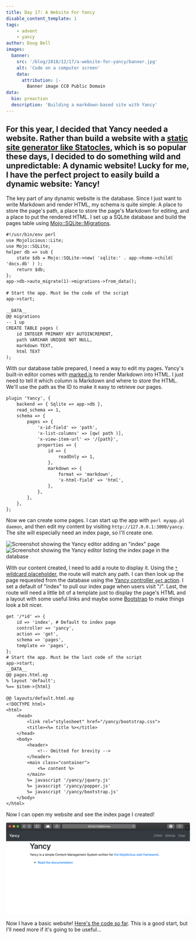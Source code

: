 ```yaml
---
title: Day 17: A Website For Yancy
disable_content_template: 1
tags:
    - advent
    - yancy
author: Doug Bell
images:
  banner:
    src: '/blog/2018/12/17/a-website-for-yancy/banner.jpg'
    alt: 'Code on a computer screen'
    data:
      attribution: |-
        Banner image CC0 Public Domain
data:
  bio: preaction
  description: 'Building a markdown-based site with Yancy'
---
```


For this year, I decided that Yancy needed a website. Rather than build
a website with a [static site generator like
Statocles](http://preaction.me/statocles), which is so popular these
days, I decided to do something wild and unpredictable: A dynamic
website! Lucky for me, I have the perfect project to easily build
a dynamic website: Yancy!
---

The key part of any dynamic website is the database. Since I just want
to write Markdown and render HTML, my schema is quite simple: A place to
store the page's path, a place to store the page's Markdown for editing,
and a place to put the rendered HTML. I set up a SQLite database and
build the pages table using
[Mojo::SQLite::Migrations](https://metacpan.org/pod/Mojo::SQLite::Migrations).

    #!/usr/bin/env perl
    use Mojolicious::Lite;
    use Mojo::SQLite;
    helper db => sub {
        state $db = Mojo::SQLite->new( 'sqlite:' . app->home->child( 'docs.db' ) );
        return $db;
    };
    app->db->auto_migrate(1)->migrations->from_data();

    # Start the app. Must be the code of the script
    app->start;

    __DATA__
    @@ migrations
    -- 1 up
    CREATE TABLE pages (
        id INTEGER PRIMARY KEY AUTOINCREMENT,
        path VARCHAR UNIQUE NOT NULL,
        markdown TEXT,
        html TEXT
    );

With our database table prepared, I need a way to edit my pages. Yancy's
built-in editor comes with [marked.js](https://marked.js.org/) to render
Markdown into HTML. I just need to tell it which column is Markdown and
where to store the HTML. We'll use the path as the ID to make it easy to
retrieve our pages.

    plugin 'Yancy', {
        backend => { Sqlite => app->db },
        read_schema => 1,
        schema => {
            pages => {
                'x-id-field' => 'path',
                'x-list-columns' => [qw( path )],
                'x-view-item-url' => '/{path}',
                properties => {
                    id => {
                        readOnly => 1,
                    },
                    markdown => {
                        format => 'markdown',
                        'x-html-field' => 'html',
                    },
                },
            },
        },
    };

Now we can create some pages. I can start up the app with `perl myapp.pl
daemon`, and then edit my content by visiting
`http://127.0.0.1:3000/yancy`. The site will especially need an index
page, so I'll create one.

![Screenshot showing the Yancy editor adding an "index"
page](edit-index.png)
![Screenshot showing the Yancy editor listing the index page in the
database](list-index.png)

With our content created, I need to add a route to display it. Using the
[`*` wildcard
placeholder](https://mojolicious.org/perldoc/Mojolicious/Guides/Routing#Wildcard-placeholders),
the route will match any path. I can then look up the page requested
from the database using the [Yancy controller `get`
action](https://metacpan.org/pod/Yancy::Controller::Yancy/get). I set
a default of "index" to pull our index page when users visit "/". Last,
the route will need a little bit of a template just to display the
page's HTML and a layout with some useful links and maybe some
[Bootstrap](http://getbootstrap.com) to make things look a bit nicer.

    get '/*id' => {
        id => 'index', # Default to index page
        controller => 'yancy',
        action => 'get',
        schema => 'pages',
        template => 'pages',
    };
    # Start the app. Must be the last code of the script
    app->start;
    __DATA__
    @@ pages.html.ep
    % layout 'default';
    %== $item->{html}

    @@ layouts/default.html.ep
    <!DOCTYPE html>
    <html>
        <head>
            <link rel="stylesheet" href="/yancy/bootstrap.css">
            <title><%= title %></title>
        </head>
        <body>
            <header>
                <!-- Omitted for brevity -->
            </header>
            <main class="container">
                <%= content %>
            </main>
            %= javascript '/yancy/jquery.js'
            %= javascript '/yancy/popper.js'
            %= javascript '/yancy/bootstrap.js'
        </body>
    </html>

Now I can open my website and see the index page I created!

![Screenshot showing the index page for the site](view-index.png)

Now I have a basic website! [Here's the code so far](myapp.pl). This is
a good start, but I'll need more if it's going to be useful...

